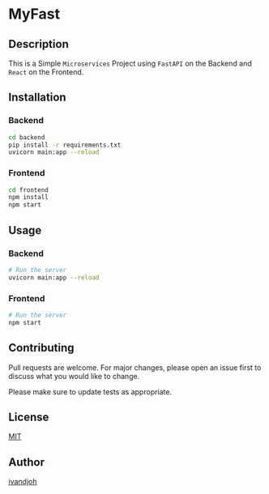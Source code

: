 # MyFast

## Description
This is a Simple `Microservices` Project using `FastAPI` on the Backend
and `React` on the Frontend.

## Installation
### Backend
```bash
cd backend
pip install -r requirements.txt
uvicorn main:app --reload
```

### Frontend
```bash
cd frontend
npm install
npm start
```

## Usage
### Backend
```bash
# Run the server
uvicorn main:app --reload
```

### Frontend
```bash
# Run the server
npm start
```

## Contributing
Pull requests are welcome. For major changes, please open an issue first to discuss what you would like to change.

Please make sure to update tests as appropriate.

## License
[MIT](https://choosealicense.com/licenses/mit/)

## Author
[ivandjoh](https://linkedin.com/in/ivandjoh)